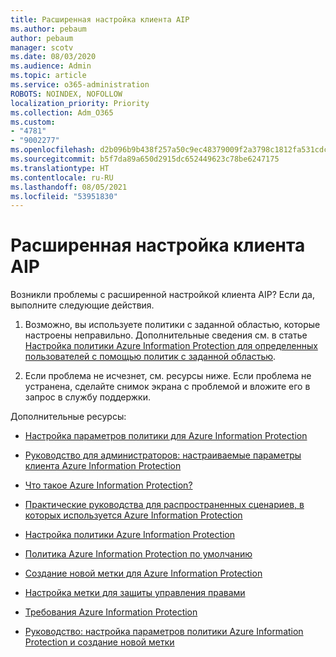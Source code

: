 ```yaml
---
title: Расширенная настройка клиента AIP
ms.author: pebaum
author: pebaum
manager: scotv
ms.date: 08/03/2020
ms.audience: Admin
ms.topic: article
ms.service: o365-administration
ROBOTS: NOINDEX, NOFOLLOW
localization_priority: Priority
ms.collection: Adm_O365
ms.custom:
- "4781"
- "9002277"
ms.openlocfilehash: d2b096b9b438f257a50c9ec48379009f2a3798c1812fa531cdc30e61a5460a1e
ms.sourcegitcommit: b5f7da89a650d2915dc652449623c78be6247175
ms.translationtype: HT
ms.contentlocale: ru-RU
ms.lasthandoff: 08/05/2021
ms.locfileid: "53951830"
---
```

# <a name="aip-client-advanced-configuration"></a>Расширенная настройка клиента AIP

Возникли проблемы с расширенной настройкой клиента AIP? Если да, выполните следующие действия.

1. Возможно, вы используете политики с заданной областью, которые настроены неправильно. Дополнительные сведения см. в статье [Настройка политики Azure Information Protection для определенных пользователей с помощью политик с заданной областью](https://docs.microsoft.com/azure/information-protection/configure-policy-scope).

2. Если проблема не исчезнет, см. ресурсы ниже. Если проблема не устранена, сделайте снимок экрана с проблемой и вложите его в запрос в службу поддержки.

Дополнительные ресурсы:

- [Настройка параметров политики для Azure Information Protection](https://docs.microsoft.com/azure/information-protection/configure-policy-settings)  
    
- [Руководство для администраторов: настраиваемые параметры клиента Azure Information Protection](https://docs.microsoft.com/azure/information-protection/rms-client/client-admin-guide-customizations)  
    
- [Что такое Azure Information Protection?](https://docs.microsoft.com/azure/information-protection/what-is-information-protection)  
    
- [Практические руководства для распространенных сценариев, в которых используется Azure Information Protection](https://docs.microsoft.com/azure/information-protection/how-to-guides)  
    
- [Настройка политики Azure Information Protection](https://docs.microsoft.com/azure/information-protection/deploy-use/configure-policy)  
    
- [Политика Azure Information Protection по умолчанию](https://docs.microsoft.com/azure/information-protection/deploy-use/configure-policy-default)  
    
- [Создание новой метки для Azure Information Protection](https://docs.microsoft.com/azure/information-protection/deploy-use/configure-policy-new-label)  
    
- [Настройка метки для защиты управления правами](https://docs.microsoft.com/azure/information-protection/deploy-use/configure-policy-protection)  
    
- [Требования Azure Information Protection](https://docs.microsoft.com/azure/information-protection/get-started/requirements)

- [Руководство: настройка параметров политики Azure Information Protection и создание новой метки](https://docs.microsoft.com/azure/information-protection/get-started/infoprotect-quick-start-tutorial)